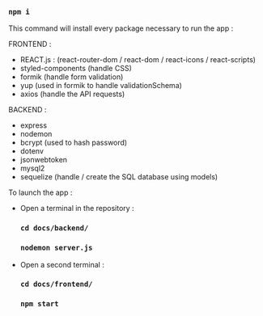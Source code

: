 ### `npm i`

This command will install every package necessary to run the app :

FRONTEND :
- REACT.js : (react-router-dom / react-dom / react-icons / react-scripts)
- styled-components (handle CSS)
- formik (handle form validation)
- yup (used in formik to handle validationSchema)
- axios (handle the API requests)

BACKEND :
- express
- nodemon
- bcrypt (used to hash password)
- dotenv
- jsonwebtoken
- mysql2
- sequelize (handle / create the SQL database using models)

To launch the app :
- Open a terminal in the repository :
    ### `cd docs/backend/`
    ### `nodemon server.js`

- Open a second terminal :
    ### `cd docs/frontend/`
    ### `npm start`